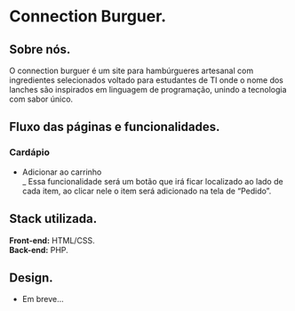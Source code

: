 # Connection Burguer.

## Sobre nós.
O connection burguer é um site para hambúrgueres artesanal com ingredientes selecionados voltado para estudantes de TI onde o nome dos lanches são inspirados em linguagem de programação, unindo a tecnologia com sabor único. <br>

## Fluxo das páginas e funcionalidades.
### Cardápio
- Adicionar ao carrinho <br>
  _ Essa funcionalidade será um botão que irá ficar localizado ao lado de cada item, ao clicar nele o item será adicionado na tela de “Pedido”.

  
## Stack utilizada.
**Front-end:** HTML/CSS. <br>
**Back-end:** PHP.

## Design.
- Em breve...

